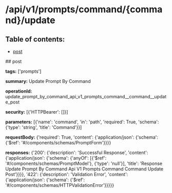 # /api/v1/prompts/command/{command}/update

## Table of contents:
- [post](#post)

<a name="post" />
## post

**tags:** ['prompts']

**summary:** Update Prompt By Command

**operationId:** update_prompt_by_command_api_v1_prompts_command__command__update_post

**security:** [{'HTTPBearer': []}]

**parameters:** [{'name': 'command', 'in': 'path', 'required': True, 'schema': {'type': 'string', 'title': 'Command'}}]

**requestBody:** {'required': True, 'content': {'application/json': {'schema': {'$ref': '#/components/schemas/PromptForm'}}}}

**responses:** {'200': {'description': 'Successful Response', 'content': {'application/json': {'schema': {'anyOf': [{'$ref': '#/components/schemas/PromptModel'}, {'type': 'null'}], 'title': 'Response Update Prompt By Command Api V1 Prompts Command  Command  Update Post'}}}}, '422': {'description': 'Validation Error', 'content': {'application/json': {'schema': {'$ref': '#/components/schemas/HTTPValidationError'}}}}}

